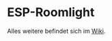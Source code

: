 # ESP-Roomlight

Alles weitere befindet sich im [Wiki](https://github.com/MadMax2506/roomlight/wiki).
